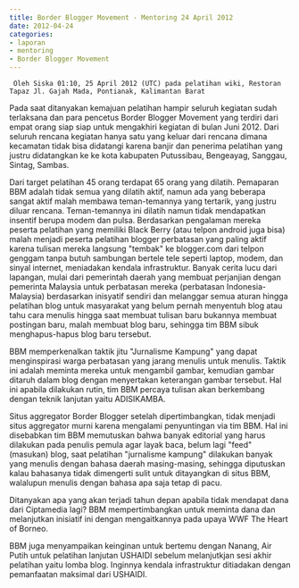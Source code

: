 ```yaml
---
title: Border Blogger Movement - Mentoring 24 April 2012 
date: 2012-04-24
categories:
- laporan
- mentoring
- Border Blogger Movement
---
```


     Oleh Siska 01:10, 25 April 2012 (UTC) pada pelatihan wiki, Restoran Tapaz Jl. Gajah Mada, Pontianak, Kalimantan Barat

Pada saat ditanyakan kemajuan pelatihan hampir seluruh kegiatan sudah terlaksana dan para pencetus Border Blogger Movement yang terdiri dari empat orang siap siap untuk mengakhiri kegiatan di bulan Juni 2012. Dari seluruh rencana kegiatan hanya satu yang keluar dari rencana dimana kecamatan tidak bisa didatangi karena banjir dan penerima pelatihan yang justru didatangkan ke ke kota kabupaten Putussibau, Bengeayag, Sanggau, Sintag, Sambas.

Dari target pelatihan 45 orang terdapat 65 orang yang dilatih. Pemaparan BBM adalah tidak semua yang dilatih aktif, namun ada yang beberapa sangat aktif malah membawa teman-temannya yang tertarik, yang justru diluar rencana. Teman-temannya ini dilatih namun tidak mendapatkan insentif berupa modem dan pulsa. Berdasarkan pengalaman mereka peserta pelatihan yang memiliki Black Berry (atau telpon android juga bisa) malah menjadi peserta pelatihan blogger perbatasan yang paling aktif karena tulisan mereka langsung "tembak" ke blogger.com dari telpon genggam tanpa butuh sambungan bertele tele seperti laptop, modem, dan sinyal internet, meniadakan kendala infrastruktur. Banyak cerita lucu dari lapangan, mulai dari pemerintah daerah yang membuat perjanjian dengan pemerinta Malaysia untuk perbatasan mereka (perbatasan Indonesia-Malaysia) berdasarkan inisyatif sendiri dan melanggar semua aturan hingga pelatihan blog untuk masyarakat yang belum pernah menyentuh blog atau tahu cara menulis hingga saat membuat tulisan baru bukannya membuat postingan baru, malah membuat blog baru, sehingga tim BBM sibuk menghapus-hapus blog baru tersebut.

BBM memperkenalkan taktik jitu "Jurnalisme Kampung" yang dapat menginspirasi warga perbatasan yang jarang menulis untuk menulis. Taktik ini adalah meminta mereka untuk mengambil gambar, kemudian gambar ditaruh dalam blog dengan menyertakan keterangan gambar tersebut. Hal ini apabila dilakukan rutin, tim BBM percaya tulisan akan berkembang dengan teknik lanjutan yaitu ADISIKAMBA.

Situs aggregator Border Blogger setelah dipertimbangkan, tidak menjadi situs aggregator murni karena mengalami penyuntingan via tim BBM. Hal ini disebabkan tim BBM memutuskan bahwa banyak editorial yang harus dilakukan pada penulis pemula agar layak baca, belum lagi "feed" (masukan) blog, saat pelatihan "jurnalisme kampung" dilakukan banyak yang menulis dengan bahasa daerah masing-masing, sehingga diputuskan kalau bahasanya tidak dimengerti sulit untuk ditayangkan di situs BBM, walalupun menulis dengan bahasa apa saja tetap di pacu.

Ditanyakan apa yang akan terjadi tahun depan apabila tidak mendapat dana dari Ciptamedia lagi? BBM mempertimbangkan untuk meminta dana dan melanjutkan inisiatif ini dengan mengaitkannya pada upaya WWF The Heart of Borneo.

BBM juga menyampaikan keinginan untuk bertemu dengan Nanang, Air Putih untuk pelatihan lanjutan USHAIDI sebelum melanjutkjan sesi akhir pelatihan yaitu lomba blog. Inginnya kendala infrastruktur ditiadakan dengan pemanfaatan maksimal dari USHAIDI.



